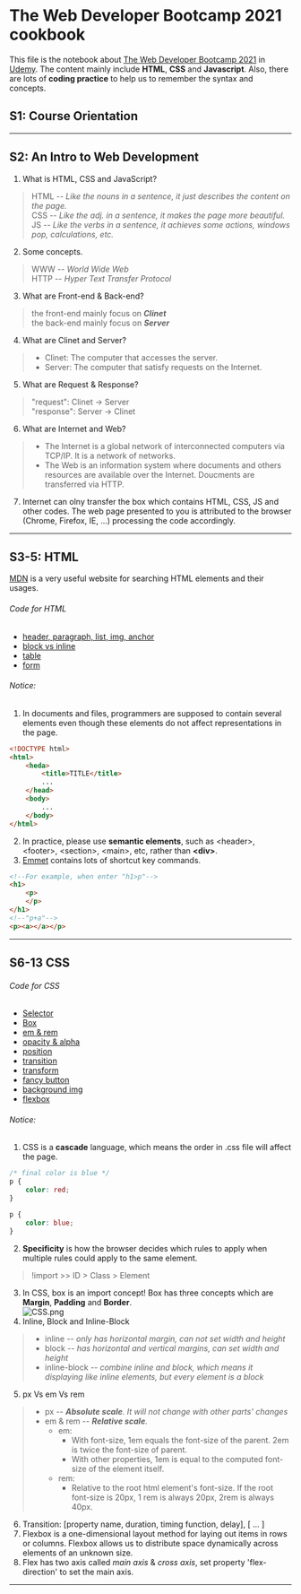 # The Web Developer Bootcamp 2021 cookbook
This file is the notebook about [The Web Developer Bootcamp 2021](https://www.udemy.com/course/the-web-developer-bootcamp/) in [Udemy](www.udemy.com/). The content mainly include **HTML**, **CSS** and **Javascript**. Also, there are lots of **coding practice** to help us to remember the syntax and concepts.

## S1: Course Orientation
---
## S2: An Intro to Web Development
1. What is HTML, CSS and JavaScript?

> HTML -- <i>Like the nouns in a sentence, it just describes the content on the page.</i><br>
> CSS -- <i>Like the adj. in a sentence, it makes the page more beautiful.</i><br>
> JS -- <i>Like the verbs in a sentence, it achieves some actions, windows pop, calculations, etc.</i>

2. Some concepts.

>WWW -- <i>World Wide Web</i><br>
>HTTP -- <i>Hyper Text Transfer Protocol</i>

3. What are Front-end & Back-end?

>the front-end mainly focus on <i><b>Clinet</b></i><br>
>the back-end mainly focus on <i><b>Server</b></i>

4. What are Clinet and Server?
> * Clinet: The computer that accesses the server.
> * Server: The computer that satisfy requests on the Internet.

5. What are Request & Response?

>"request": Clinet &rarr; Server<br>
>"response": Server &rarr; Clinet

6. What are Internet and Web?
> * The Internet is a global network of interconnected computers via TCP/IP. It is a network of networks.
> * The Web is an information system where documents and others resources are available over the Internet. Doucments are transferred via HTTP.

7. Internet can olny transfer the box which contains HTML, CSS, JS and other codes. The web page presented to you is attributed to the browser (Chrome, Firefox, IE, ...) processing the code accordingly.
---
## S3-5: HTML
<a href="https://developer.mozilla.org/en-US/docs/Web/Reference">MDN</a> is a very useful website for searching HTML elements and their usages.

###### Code for HTML
- [header, paragraph, list, img, anchor](./HTML/HTML0.html)
- [block vs inline](./HTML/HTML1.html)
- [table](./HTML/HTML2.html)
- [form](HTML/HTML3.html)

###### Notice:
1. In documents and files, programmers are supposed to contain several elements even though these elements do not affect representations in the page.
```html
<!DOCTYPE html>
<html>
    <heda>
        <title>TITLE</title>
        ...
    </head>
    <body>
        ...
    </body>
</html>
```
2. In practice, please use <b>semantic elements</b>, such as &lt;header&gt;, &lt;footer&gt;, &lt;section&gt;, &lt;main&gt;, etc, rather than <b>&lt;div&gt;</b>.
3. <a href="https://docs.emmet.io/cheat-sheet/">Emmet</a> contains lots of shortcut key commands.
```html
<!--For example, when enter "h1>p"-->
<h1>
    <p>
    </p>
</h1>
<!--"p+a"-->
<p><a></a></p>
```
---
## S6-13 CSS
###### Code for CSS
- [Selector](./CSS/Selector.css)
- [Box](./CSS/Box.css)
- [em & rem](./CSS/em_rem.css)
- [opacity & alpha](CSS/opacity_rgba.css)
- [position](./CSS/position.css)
- [transition](./CSS/transitions.css)
- [transform](./CSS/transform.css)
- [fancy button](./CSS/fancy_button.css)
- [background img](./CSS/img_background.css)
- [flexbox](./CSS/flexbox.css)


###### Notice:
1. CSS is a **cascade** language, which means the order in .css file will affect the page.
```css
/* final color is blue */
p {
    color: red;
}

p {
    color: blue;
}
```
2. **Specificity** is how the browser decides which rules to apply when multiple rules could apply to the same element.
> !import >> ID > Class > Element
3. In CSS, box is an import concept! Box has three concepts which are **Margin**, **Padding** and **Border**.<br>
![CSS.png](https://i.loli.net/2021/01/25/4w8DIOdP1pTLHhg.png)
4. Inline, Block and Inline-Block
> * inline -- *only has horizontal margin, can not set width and height*
> * block -- *has horizontal and vertical margins, can set width and height*
> * inline-block -- *combine inline and block, which means it displaying like inline elements, but every element is a block*
5. px Vs em Vs rem
> * px -- ***Absolute scale**. It will not change with other parts' changes*
> * em & rem -- ***Relative scale**.*
>   * em: 
>       * With font-size, 1em equals the font-size of the parent. 2em is twice the font-size of parent. 
>       * With other properties, 1em is equal to the computed font-size of the element itself.
>   * rem:
>       * Relative to the root html element's font-size. If the root font-size is 20px, 1 rem is always 20px, 2rem is always 40px.
6. Transition: [property name, duration, timing function, delay], [ ... ]
7. Flexbox is a one-dimensional layout method for laying out items in rows or columns. Flexbox allows us to distribute space dynamically across elements of an unknown size.
8. Flex has two axis called *main axis* & *cross axis*, set property 'flex-direction' to set the main axis.

---
